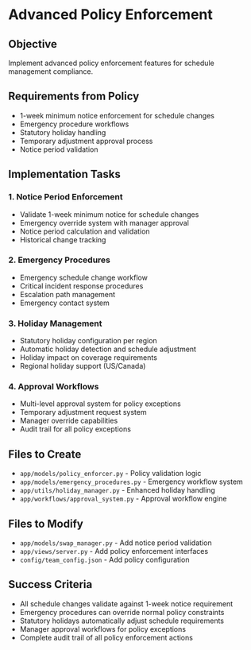 # Advanced Policy Enforcement

## Objective
Implement advanced policy enforcement features for schedule management compliance.

## Requirements from Policy
- 1-week minimum notice enforcement for schedule changes
- Emergency procedure workflows
- Statutory holiday handling
- Temporary adjustment approval process
- Notice period validation

## Implementation Tasks

### 1. Notice Period Enforcement
- Validate 1-week minimum notice for schedule changes
- Emergency override system with manager approval
- Notice period calculation and validation
- Historical change tracking

### 2. Emergency Procedures
- Emergency schedule change workflow
- Critical incident response procedures
- Escalation path management
- Emergency contact system

### 3. Holiday Management
- Statutory holiday configuration per region
- Automatic holiday detection and schedule adjustment
- Holiday impact on coverage requirements
- Regional holiday support (US/Canada)

### 4. Approval Workflows
- Multi-level approval system for policy exceptions
- Temporary adjustment request system
- Manager override capabilities
- Audit trail for all policy exceptions

## Files to Create
- `app/models/policy_enforcer.py` - Policy validation logic
- `app/models/emergency_procedures.py` - Emergency workflow system
- `app/utils/holiday_manager.py` - Enhanced holiday handling
- `app/workflows/approval_system.py` - Approval workflow engine

## Files to Modify
- `app/models/swap_manager.py` - Add notice period validation
- `app/views/server.py` - Add policy enforcement interfaces
- `config/team_config.json` - Add policy configuration

## Success Criteria
- All schedule changes validate against 1-week notice requirement
- Emergency procedures can override normal policy constraints
- Statutory holidays automatically adjust schedule requirements
- Manager approval workflows for policy exceptions
- Complete audit trail of all policy enforcement actions